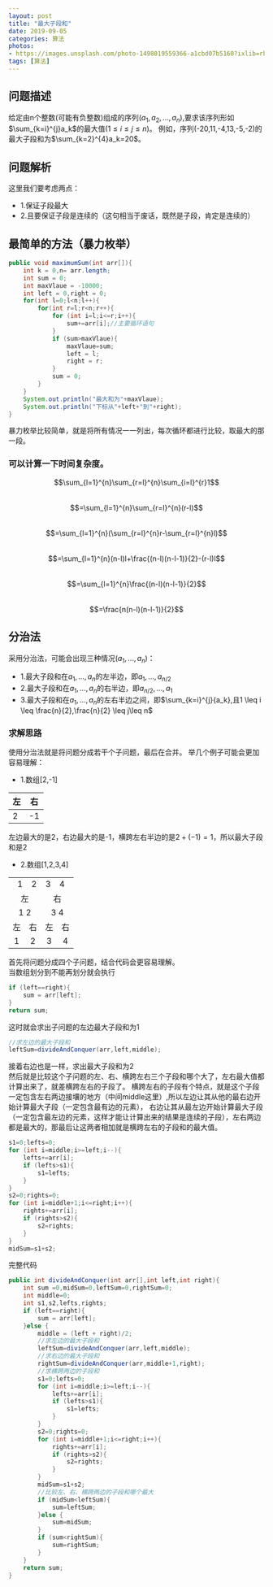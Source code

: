 ```yaml
---
layout: post
title: "最大子段和"
date: 2019-09-05
categories: 算法
photos:
- https://images.unsplash.com/photo-1498019559366-a1cbd07b5160?ixlib=rb-1.2.1&ixid=eyJhcHBfaWQiOjEyMDd9&auto=format&fit=crop&w=500&q=60
tags: [算法]
---
```





## 问题描述
给定由n个整数(可能有负整数)组成的序列($a_1,a_2,...,a_n$),要求该序列形如$\sum_{k=i}^{j}a_k$的最大值($1\leq i \leq j \leq n$)。
 例如，序列(-20,11,-4,13,-5,-2)的最大子段和为$\sum_{k=2}^{4}a_k=20$。

## 问题解析
这里我们要考虑两点：
+ 1.保证子段最大
+ 2.且要保证子段是连续的（这句相当于废话，既然是子段，肯定是连续的）

## 最简单的方法（暴力枚举）

```java
public void maximumSum(int arr[]){
    int k = 0,n= arr.length;
    int sum = 0;
    int maxVlaue = -10000;
    int left = 0,right = 0;
    for(int l=0;l<n;l++){
        for(int r=l;r<n;r++){
            for (int i=l;i<=r;i++){
                sum+=arr[i];//主要循环语句
            }
            if (sum>maxVlaue){
                maxVlaue=sum;
                left = l;
                right = r;
            }
            sum = 0;
        }
    }
    System.out.println("最大和为"+maxVlaue);
    System.out.println("下标从"+left+"到"+right);
}
```
暴力枚举比较简单，就是将所有情况一一列出，每次循环都进行比较，取最大的那一段。
### 可以计算一下时间复杂度。  
$$\sum_{l=1}^{n}\sum_{r=l}^{n}\sum_{i=l}^{r}1$$  
$$=\sum_{l=1}^{n}\sum_{r=l}^{n}(r-l)$$  
$$=\sum_{l=1}^{n}(\sum_{r=l}^{n}r-\sum_{r=l}^{n}l)$$  
$$=\sum_{l=1}^{n}(n-l)l+\frac{(n-l)(n-l-1)}{2}-(r-l)l$$  
$$=\sum_{l=1}^{n}\frac{(n-l)(n-l-1)}{2}$$  
$$=\frac{n(n-l)(n-l-1)}{2}$$

## 分治法
采用分治法，可能会出现三种情况($a_1,...,a_n$)：  
+ 1.最大子段和在$a_1,...,a_n$的左半边，即$a_1,...,a_{n/2}$  
+ 2.最大子段和在$a_1,...,a_n$的右半边，即$a_{n/2},...,a_1$  
+ 3.最大子段和在$a_1,...,a_n$的左右半边之间，即$\sum_{k=i}^{j}{a_k},且1 \leq i \leq \frac{n}{2},\frac{n}{2} \leq j\leq n$

### 求解思路
使用分治法就是将问题分成若干个子问题，最后在合并。
举几个例子可能会更加容易理解：
+ 1.数组[2,-1]

左|右
--|--
2|-1

左边最大的是2，右边最大的是-1，横跨左右半边的是$2+(-1)=1$，所以最大子段和是2

+ 2.数组[1,2,3,4]

<table>
    <tr>
       <td colspan="4" align="center">1 &nbsp;&nbsp;&nbsp;2&nbsp;&nbsp;&nbsp; 3 &nbsp;&nbsp;&nbsp;4</td>   
   </tr>
    <tr>
       <td colspan="2" align="center">左</td>  
        <td colspan="2" align="center">右</td>  
   </tr>
   <tr>
        <td colspan="2" align="center">1      2</td>  
        <td colspan="2" align="center">3      4</td>    
   </tr>
      <tr>
        <td align="center">左</td> 
        <td align="center">右</td> 
        <td align="center">左</td> 
        <td align="center">右</td> 
   </tr>
   <tr>
        <td align="center">1</td> 
        <td align="center">2</td> 
        <td align="center">3</td> 
        <td align="center">4</td> 
   </tr>
</table>

首先将问题分成四个子问题，结合代码会更容易理解。  
当数组划分到不能再划分就会执行  
```java
if (left==right){
    sum = arr[left];
}
return sum;
```
这时就会求出子问题的左边最大子段和为1  
```java
//求左边的最大子段和
leftSum=divideAndConquer(arr,left,middle);
```
接着右边也是一样，求出最大子段和为2  
然后就是比较这个子问题的左、右、横跨左右三个子段和哪个大了，左右最大值都计算出来了，就差横跨左右的子段了。
横跨左右的子段有个特点，就是这个子段一定包含左右两边接壤的地方（中间middle这里）,所以左边让其从他的最右边开始计算最大子段（一定包含最有边的元素），
右边让其从最左边开始计算最大子段（一定包含最左边的元素，这样才能让计算出来的结果是连续的子段），左右两边都是最大的，那最后让这两者相加就是横跨左右的子段和的最大值。

```java
s1=0;lefts=0;
for (int i=middle;i>=left;i--){
    lefts+=arr[i];
    if (lefts>s1){
        s1=lefts;
    }
}
s2=0;rights=0;
for (int i=middle+1;i<=right;i++){
    rights+=arr[i];
    if (rights>s2){
        s2=rights;
    }
}
midSum=s1+s2;
```

完整代码
```java
public int divideAndConquer(int arr[],int left,int right){
    int sum =0,midSum=0,leftSum=0,rightSum=0;
    int middle=0;
    int s1,s2,lefts,rights;
    if (left==right){
        sum = arr[left];
    }else {
        middle = (left + right)/2;
        //求左边的最大子段和
        leftSum=divideAndConquer(arr,left,middle);
        //求右边的最大子段和
        rightSum=divideAndConquer(arr,middle+1,right);
        //求横跨两边的子段和
        s1=0;lefts=0;
        for (int i=middle;i>=left;i--){
            lefts+=arr[i];
            if (lefts>s1){
                s1=lefts;
            }
        }
        s2=0;rights=0;
        for (int i=middle+1;i<=right;i++){
            rights+=arr[i];
            if (rights>s2){
                s2=rights;
            }
        }
        midSum=s1+s2;
        //比较左、右、横跨两边的子段和哪个最大
        if (midSum<leftSum){
            sum=leftSum;
        }else {
            sum=midSum;
        }
        if (sum<rightSum){
            sum=rightSum;
        }
    }
    return sum;
}
```
